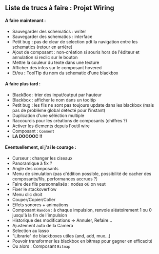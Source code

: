 ## Liste de trucs à faire : Projet Wiring

#### A faire maintenant :
* Sauvegarder des schematics : writer
* Sauvegarder des schematics : interface
* Petit bug : pas de clear de selection pdt la navigation entre les schematics (retour en arrière)
* Ajout de composant : non-création si souris hors de l'éditeur et annulation si reclic sur le bouton
* Mettre la couleur du texte dans une texture
* Afficher des infos sur le composant hovered
* Et/ou : ToolTip du nom du schematic d'une blackbox

#### A faire plus tard :
* BlackBox : trier des input/output par hauteur
* Blackbox : afficher le nom dans un tooltip
* Petit bug : les fils ne sont pas toujours update dans les blackbox (mais pas de problème global détécté pour l'instant)
* Duplication d'une séléction multiple
* Raccourcis pour les créations de composants (chiffres ?)
* Activer les élements depuis l'outil wire
* Composant : `Comment`
* **LA DOOOOC !!**

#### Eventuellement, si j'ai le courage :
* Curseur : changer les ciseaux
* Panoramique à fix ?
* Angle des composants
* Menu de simulation (pas d'édition possible, possibilité de cacher des composants/fils, performances accrues ?)
* Faire des fils personnalisés : nodes où on veut
* Fixer le stackoverflow
* Menu clic droit
* Couper/Copier/Coller
* Effets sonores + animations
* Composant `Random` : à chaque impulsion, renvoie  aléatoirement 1 ou 0 jusqu'à la fin de l'impulsion
* Historique des modifications => Annuler, Refaire...
* Ajustement auto de la Camera
* Selection au lasso
* "Librarie" de blackboxes utiles (and, add, mux...)
* Pouvoir transformer les blackbox en bitmap pour gagner en efficacité
* Ou alors : Composant `Bitmap`